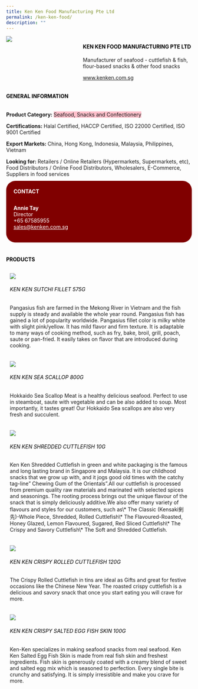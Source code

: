 ```yaml
--- 
title: Ken Ken Food Manufacturing Pte Ltd 
permalink: /ken-ken-food/ 
description: ""
--- 
```

<div class="flex-paragraph"> 
<p style="text-transform: uppercase">
</p>
</div> 
<div class="flex-container" style="display: flex; flex-wrap: wrap;"> 
<div class="card sgds" style="flex: 1 1 40%; display: block;">
<img src="https://drive.google.com/uc?id=1QWY8WW-K2HuyZxXH6Fvwwi30QsffHHWh&amp;export=download">
</div> 
<div class="card-sgds" style="flex: 1 1 58%; display: block; margin-left: 3px"> 
<h4 style="text-transform: uppercase; color: black;">
<b>Ken Ken Food Manufacturing Pte Ltd
</b>
</h4> 
<p>Manufacturer of seafood - cuttlefish &amp; fish, flour-based snacks &amp; other food snacks
</p> 
<p>
<a href="https://www.kenken.com.sg/" target="_blank">www.kenken.com.sg
</a>
</p> 
</div> 
</div> 
<h4 style="text-transform: uppercase; color: black;">
<b>General Information
</b>
</h4> 
<div class="flex-container" style="display: flex; flex-wrap: wrap;"> 
<div class="card sgds" style="flex: 1 1 65%; display: block; align-self: stretch"> 
<div class="flex-paragraph"> 
<p>
<b>Product Category: 
</b>
<span style="background-color: pink; border-radius: 10 px;">Seafood, Snacks and Confectionery
</span>
</p> 
<p>
<b>Certifications: 
</b>Halal Certified, HACCP Certified, ISO 22000 Certified, ISO 9001 Certified
</p> 
<p>
<b>Export Markets: 
</b>China, Hong Kong, Indonesia, Malaysia, Philippines, Vietnam
</p> 
<p style="margin-bottom: 10px;">
<b>Looking for: 
</b>Retailers / Online Retailers (Hypermarkets, Supermarkets, etc), Food Distributors / Online Food Distributors, Wholesalers, E-Commerce, Suppliers in food services
</p> 
</div> 
</div> 
<div class="card sgds" style="flex: 1 1 35%; padding: 10px; display: block; background-color: maroon; border-radius: 25px; align-self: center;"> 
<h4 style="color: white; margin-top: 10px; margin-left: 10px;">CONTACT
</h4> 
<div class="flex-paragraph"> 
<p style="padding: 10px; color: white;">
<b>Annie Tay
</b>
<br>Director
<br>+65 67585955
<br>
<a href="mailto:sales@kenken.com.sg" style="color: white;">sales@kenken.com.sg
</a>
</p> 
</div> 
</div> 
</div> 
<br> 
<h4 style="text-transform: uppercase; color: black;">
<b>products
</b>
</h4> 
<div style="display: flex; flex-wrap: wrap;"> 
<div class="card sgds" style="flex: 1 1 47%; margin: 10px; display: block;"> 
<div class="flex-image" style="display: block;">
<img src="https://drive.google.com/uc?id=16aTJX6xbEVOUX4_8cJbnHMKHPj9muVbx&export=download">
</div> 
<div class="flex-paragraph"> 
<h6 style="text-transform: uppercase; color: black;">Ken Ken Sutchi Fillet 575g
</h6> 
<p>Pangasius fish are farmed in the Mekong River in Vietnam and the fish supply is steady and available the whole year round. Pangasius fish has gained a lot of popularity worldwide. Pangasius fillet color is milky white with slight pink/yellow. It has mild flavor and firm texture. It is adaptable to many ways of cooking method, such as fry, bake, broil, grill, poach, saute or pan-fried. It easily takes on flavor that are introduced during cooking.
</p>
</div> 
</div> 
<div class="card sgds" style="flex: 1 1 47%; margin: 10px; display: block;"> 
<div class="flex-image" style="display: block;">
<img src="https://drive.google.com/uc?id=1xwKJyCuUpgloU9RCKncRz_ESw7a16KWY&export=download">
</div> 
<div class="flex-paragraph"> 
<h6 style="text-transform: uppercase; color: black;"> Ken Ken Sea Scallop 800g
</h6> 
<p>Hokkaido Sea Scallop Meat is a healthy delicious seafood. Perfect to use in steamboat, saute with vegetable and can be also added to soup. Most importantly, it tastes great! Our Hokkaido Sea scallops are also very fresh and succulent. 
</p>
</div> 
</div> 
<div class="card sgds" style="flex: 1 1 47%; margin: 10px; display: block;"> 
<div class="flex-image" style="display: block;">
<img src="https://drive.google.com/uc?id=1o2Sx5y8t5vsLlgJY4WvuwSpvBH3iVHIp&export=download">
</div> 
<div class="flex-paragraph"> 
<h6 style="text-transform: uppercase; color: black;">Ken Ken Shredded Cuttlefish 10g
</h6> 
<p>Ken Ken Shredded Cuttlefish in green and white packaging is the famous and long lasting brand in Singapore and Malaysia. It is our childhood snacks that we grow up with, and it jogs good old times with the catchy tag-line” Chewing Gum of the Orientals”.All our cuttlefish is processed from premium quality raw materials and marinated with selected spices and seasonings. The rooting process brings out the unique flavour of the snack that is simply deliciously additive.We also offer many variety of flavours and styles for our customers, such as\* The Classic (Kensaki剣先)-Whole Piece, Shredded, Rolled Cuttlefish\* The Flavoured-Roasted, Honey Glazed, Lemon Flavoured, Sugared, Red Sliced Cuttlefish\* The Crispy and Savory Cuttlefish\* The Soft and Shredded Cuttlefish.
</p>
</div> 
</div> 
<div class="card sgds" style="flex: 1 1 47%; margin: 10px; display: block;"> 
<div class="flex-image" style="display: block;">
<img src="https://drive.google.com/uc?id=1gSmL-dFowRi-2Q-F2qG56XS1x1XAQaWz&export=download">
</div> 
<div class="flex-paragraph"> 
<h6 style="text-transform: uppercase; color: black;">Ken Ken Crispy Rolled Cuttlefish 120g
</h6> 
<p>The Crispy Rolled Cuttlefish in tins are ideal as Gifts and great for festive occasions like the Chinese New Year. The roasted crispy cuttlefish is a delicious and savory snack that once you start eating you will crave for more.
</p>
</div> 
</div> 
<div class="card sgds" style="flex: 1 1 47%; margin: 10px; display: block;"> 
<div class="flex-image" style="display: block;">
<img src="https://drive.google.com/uc?id=1pZnHd9_Zu3HFInJrp-hfmemdltVzZrSC&export=download">
</div> 
<div class="flex-paragraph"> 
<h6 style="text-transform: uppercase; color: black;">Ken Ken Crispy Salted Egg Fish Skin 100g
</h6> 
<p>Ken-Ken specializes in making seafood snacks from real seafood. Ken Ken Salted Egg Fish Skin is made from real fish skin and freshest ingredients. Fish skin is generously coated with a creamy blend of sweet and salted egg mix which is seasoned to perfection. Every single bite is crunchy and satisfying. It is simply irresistible and make you crave for more.
</p>
</div> 
</div> 
</div>